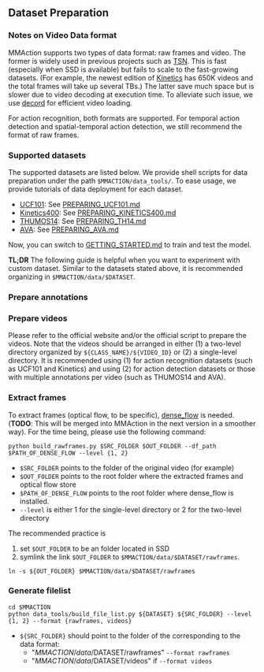 ## Dataset Preparation

### Notes on Video Data format
MMAction supports two types of data format: raw frames and video. The former is widely used in previous projects such as [TSN](https://github.com/yjxiong/temporal-segment-networks).
This is fast (especially when SSD is available) but fails to scale to the fast-growing datasets.
(For example, the newest edition of [Kinetics](https://deepmind.com/research/open-source/open-source-datasets/kinetics/) has 650K  videos and the total frames will take up several TBs.)
The latter save much space but is slower due to video decoding at execution time.
To alleviate such issue, we use [decord](https://github.com/zhreshold/decord) for efficient video loading.

For action recognition, both formats are supported.
For temporal action detection and spatial-temporal action detection, we still recommend the format of raw frames.


### Supported datasets
The supported datasets are listed below.
We provide shell scripts for data preparation under the path `$MMACTION/data_tools/`.
To ease usage, we provide tutorials of data deployment for each dataset.

- [UCF101](https://www.crcv.ucf.edu/data/UCF101.php): See [PREPARING_UCF101.md](https://github.com/open-mmlab/mmaction/tree/master/data_tools/ucf101/PREPARING_UCF101.md)
- [Kinetics400](https://deepmind.com/research/open-source/open-source-datasets/kinetics/): See [PREPARING_KINETICS400.md](https://github.com/open-mmlab/mmaction/tree/master/data_tools/kinetics400/PREPARING_KINETICS400.md)
- [THUMOS14](https://www.crcv.ucf.edu/THUMOS14/download.html): See [PREPARING_TH14.md](https://github.com/open-mmlab/mmaction/tree/master/data_tools/thumos14/PREPARING_TH14.md)
- [AVA](https://research.google.com/ava/): See [PREPARING_AVA.md](https://github.com/open-mmlab/mmaction/tree/master/data_tools/ava/PREPARING_AVA.md)


Now, you can switch to [GETTING_STARTED.md](https://github.com/open-mmlab/mmaction/tree/master/GETTING_STARTED.md) to train and test the model.


**TL;DR** The following guide is helpful when you want to experiment with custom dataset.
Similar to the datasets stated above, it is recommended organizing in `$MMACTION/data/$DATASET`.

### Prepare annotations

### Prepare videos
Please refer to the official website and/or the official script to prepare the videos.
Note that the videos should be arranged in either (1) a two-level directory organized by `${CLASS_NAME}/${VIDEO_ID}` or (2) a single-level directory.
It is recommended using (1) for action recognition datasets (such as UCF101 and Kinetics) and using (2) for action detection datasets or those with multiple annotations per video (such as THUMOS14 and AVA).


### Extract frames
To extract frames (optical flow, to be specific), [dense_flow](https://github.com/yjxiong/dense_flow) is needed.
(**TODO**: This will be merged into MMAction in the next version in a smoother way).
For the time being, please use the following command:

```shell
python build_rawframes.py $SRC_FOLDER $OUT_FOLDER --df_path $PATH_OF_DENSE_FLOW --level {1, 2}
```
- `$SRC_FOLDER` points to the folder of the original video (for example)
- `$OUT_FOLDER` points to the root folder where the extracted frames and optical flow store 
- `$PATH_OF_DENSE_FLOW` points to the root folder where dense_flow is installed.
- `--level` is either 1 for the single-level directory or 2 for the two-level directory

The recommended practice is

1. set `$OUT_FOLDER` to be an folder located in SSD
2. symlink the link `$OUT_FOLDER` to `$MMACTION/data/$DATASET/rawframes`.

```shell
ln -s ${OUT_FOLDER} $MMACTION/data/$DATASET/rawframes
```

### Generate filelist
```shell
cd $MMACTION
python data_tools/build_file_list.py ${DATASET} ${SRC_FOLDER} --level {1, 2} --format {rawframes, videos}
```
- `${SRC_FOLDER}` should point to the folder of the corresponding to the data format:
    - "$MMACTION/data/$DATASET/rawframes" `--format rawframes`
    - "$MMACTION/data/$DATASET/videos" if `--format videos`
